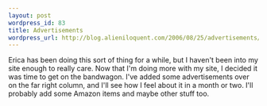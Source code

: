 ```yaml
---
layout: post
wordpress_id: 83
title: Advertisements
wordpress_url: http://blog.alieniloquent.com/2006/08/25/advertisements/
---
```

Erica has been doing this sort of thing for a while, but I haven't been into
my site enough to really care. Now that I'm doing more with my site, I
decided it was time to get on the bandwagon. I've added some advertisements
over on the far right column, and I'll see how I feel about it in a month or
two. I'll probably add some Amazon items and maybe other stuff too.

